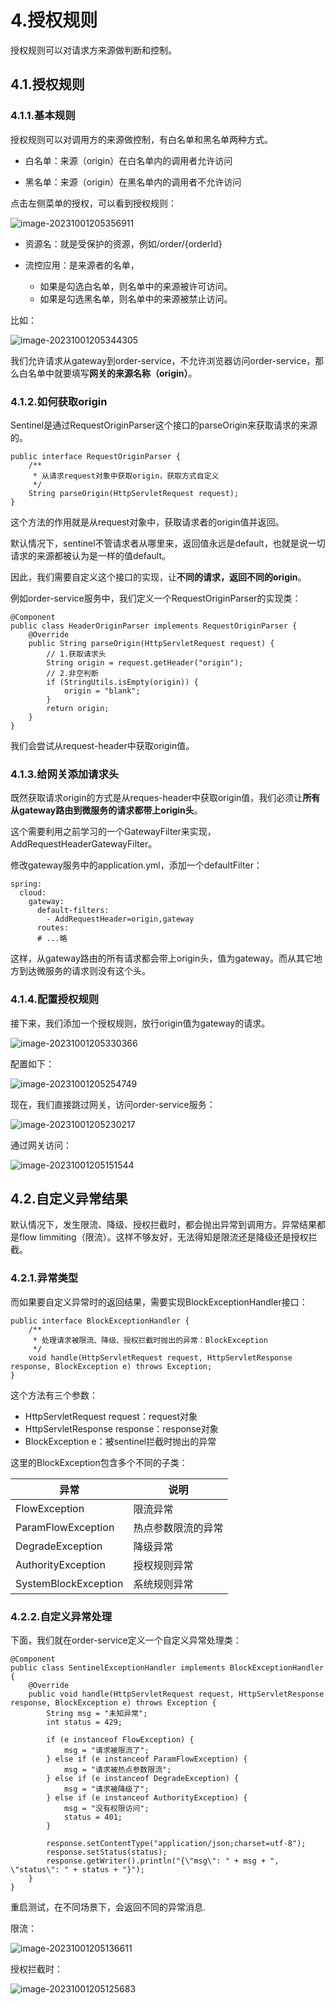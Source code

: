 # 4.授权规则

授权规则可以对请求方来源做判断和控制。

## 4.1.授权规则

### 4.1.1.基本规则

授权规则可以对调用方的来源做控制，有白名单和黑名单两种方式。

- 白名单：来源（origin）在白名单内的调用者允许访问

- 黑名单：来源（origin）在黑名单内的调用者不允许访问

点击左侧菜单的授权，可以看到授权规则：

![image-20231001205356911](https://gitee.com/wzywzyaaa/abcdefg/raw/master/image-20231001205356911.png)

- 资源名：就是受保护的资源，例如/order/{orderId}

- 流控应用：是来源者的名单，
    - 如果是勾选白名单，则名单中的来源被许可访问。
    - 如果是勾选黑名单，则名单中的来源被禁止访问。

比如：

![image-20231001205344305](https://gitee.com/wzywzyaaa/abcdefg/raw/master/image-20231001205344305.png)

我们允许请求从gateway到order-service，不允许浏览器访问order-service，那么白名单中就要填写**网关的来源名称（origin）**。

### 4.1.2.如何获取origin

Sentinel是通过RequestOriginParser这个接口的parseOrigin来获取请求的来源的。

```
public interface RequestOriginParser {
    /**
     * 从请求request对象中获取origin，获取方式自定义
     */
    String parseOrigin(HttpServletRequest request);
}
```

这个方法的作用就是从request对象中，获取请求者的origin值并返回。

默认情况下，sentinel不管请求者从哪里来，返回值永远是default，也就是说一切请求的来源都被认为是一样的值default。

因此，我们需要自定义这个接口的实现，让**不同的请求，返回不同的origin**。

例如order-service服务中，我们定义一个RequestOriginParser的实现类：

```
@Component
public class HeaderOriginParser implements RequestOriginParser {
    @Override
    public String parseOrigin(HttpServletRequest request) {
        // 1.获取请求头
        String origin = request.getHeader("origin");
        // 2.非空判断
        if (StringUtils.isEmpty(origin)) {
            origin = "blank";
        }
        return origin;
    }
}
```

我们会尝试从request-header中获取origin值。

### 4.1.3.给网关添加请求头

既然获取请求origin的方式是从reques-header中获取origin值，我们必须让**所有从gateway路由到微服务的请求都带上origin头**。

这个需要利用之前学习的一个GatewayFilter来实现，AddRequestHeaderGatewayFilter。

修改gateway服务中的application.yml，添加一个defaultFilter：

```
spring:
  cloud:
    gateway:
      default-filters:
        - AddRequestHeader=origin,gateway
      routes:
      # ...略
```

这样，从gateway路由的所有请求都会带上origin头，值为gateway。而从其它地方到达微服务的请求则没有这个头。

### 4.1.4.配置授权规则

接下来，我们添加一个授权规则，放行origin值为gateway的请求。

![image-20231001205330366](https://gitee.com/wzywzyaaa/abcdefg/raw/master/image-20231001205330366.png)

配置如下：

![image-20231001205254749](https://gitee.com/wzywzyaaa/abcdefg/raw/master/image-20231001205254749.png)

现在，我们直接跳过网关，访问order-service服务：

![image-20231001205230217](https://gitee.com/wzywzyaaa/abcdefg/raw/master/image-20231001205230217.png)

通过网关访问：

![image-20231001205151544](https://gitee.com/wzywzyaaa/abcdefg/raw/master/image-20231001205151544.png)

## 4.2.自定义异常结果

默认情况下，发生限流、降级、授权拦截时，都会抛出异常到调用方。异常结果都是flow limmiting（限流）。这样不够友好，无法得知是限流还是降级还是授权拦截。

### 4.2.1.异常类型

而如果要自定义异常时的返回结果，需要实现BlockExceptionHandler接口：

```
public interface BlockExceptionHandler {
    /**
     * 处理请求被限流、降级、授权拦截时抛出的异常：BlockException
     */
    void handle(HttpServletRequest request, HttpServletResponse response, BlockException e) throws Exception;
}
```

这个方法有三个参数：

- HttpServletRequest request：request对象
- HttpServletResponse response：response对象
- BlockException e：被sentinel拦截时抛出的异常

这里的BlockException包含多个不同的子类：

| **异常**             | **说明**           |
| -------------------- | ------------------ |
| FlowException        | 限流异常           |
| ParamFlowException   | 热点参数限流的异常 |
| DegradeException     | 降级异常           |
| AuthorityException   | 授权规则异常       |
| SystemBlockException | 系统规则异常       |

### 4.2.2.自定义异常处理

下面，我们就在order-service定义一个自定义异常处理类：

```
@Component
public class SentinelExceptionHandler implements BlockExceptionHandler {
    @Override
    public void handle(HttpServletRequest request, HttpServletResponse response, BlockException e) throws Exception {
        String msg = "未知异常";
        int status = 429;

        if (e instanceof FlowException) {
            msg = "请求被限流了";
        } else if (e instanceof ParamFlowException) {
            msg = "请求被热点参数限流";
        } else if (e instanceof DegradeException) {
            msg = "请求被降级了";
        } else if (e instanceof AuthorityException) {
            msg = "没有权限访问";
            status = 401;
        }

        response.setContentType("application/json;charset=utf-8");
        response.setStatus(status);
        response.getWriter().println("{\"msg\": " + msg + ", \"status\": " + status + "}");
    }
}
```

重启测试，在不同场景下，会返回不同的异常消息.

限流：

![image-20231001205136611](https://gitee.com/wzywzyaaa/abcdefg/raw/master/image-20231001205136611.png)

授权拦截时：

![image-20231001205125683](https://gitee.com/wzywzyaaa/abcdefg/raw/master/image-20231001205125683.png)